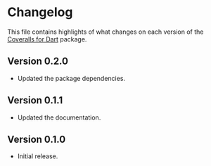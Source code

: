 # Changelog
This file contains highlights of what changes on each version of the [Coveralls for Dart](https://github.com/cedx/coveralls.dart) package.

## Version 0.2.0
- Updated the package dependencies.

## Version 0.1.1
- Updated the documentation.

## Version 0.1.0
- Initial release.
